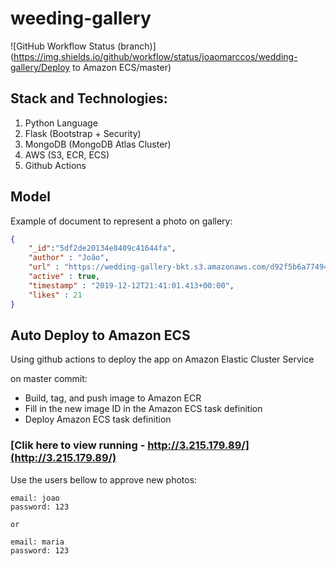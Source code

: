 # weeding-gallery

![GitHub Workflow Status (branch)](https://img.shields.io/github/workflow/status/joaomarccos/wedding-gallery/Deploy to Amazon ECS/master)

## Stack and Technologies:
 1. Python Language 
 2. Flask (Bootstrap + Security)
 3. MongoDB (MongoDB Atlas Cluster)
 4. AWS (S3, ECR, ECS)
 5. Github Actions
  
## Model
Example of document to represent a photo on gallery:  
```json
{
    "_id":"5df2de20134e8409c41644fa",
    "author" : "João",
    "url" : "https://wedding-gallery-bkt.s3.amazonaws.com/d92f5b6a774945e49fc723a15...",
    "active" : true,
    "timestamp" : "2019-12-12T21:41:01.413+00:00",
    "likes" : 21
}
```
 
## Auto Deploy to Amazon ECS
Using github actions to deploy the app on Amazon Elastic Cluster Service
    
on master commit: 
 - Build, tag, and push image to Amazon ECR
 - Fill in the new image ID in the Amazon ECS task definition
 - Deploy Amazon ECS task definition

### [Clik here to view running - http://3.215.179.89/](http://3.215.179.89/)

Use the users bellow to approve new photos:
    
    email: joao
    password: 123
    
    or
    
    email: maria
    password: 123 
